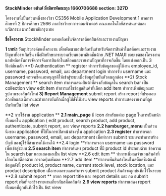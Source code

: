 **StockMinder
อนันต์ มิ่งมิตรพัฒนะกุล 1660706688 section: 327D**

โครงงานนี้เป็นส่วนหนึ่งของวิชา CS356 Mobile Application Development 1
ภาคการศึกษาที่ 2 ปีการศึกษา 2566
ภาควิชาวิทยาการคอมพิวเตอร์ คณะเทคโนโลยีสารสนเทศและนวัตกรรม
มหาวิทยาลัยกรุงเทพ

**ชื่อโครงงาน**
StockMinder แอพพลิเคชั่นจัดการสต๊อคสินค้าและรายงานปัญหา

**1 บทนำ**
วัตถุประสงค์ของโครงงาน
เพื่อพัฒนาแอปพลิเคชันสำหรับจัดการสินค้าในสต๊อคและรายงานปัญหาที่อาจเกิดขึ้น
เพื่อฝึกทักษะกระบวนเขียนแอพพลิเคชั่นด้วย .NET MAUI
ขอบเขตของโครงงาน
แอปพลิเคชันการจัดการจัดการสินค้าในสต๊อคและรายงานปัญหาที่อาจเกิดขึ้น โดยแบ่งออกเป็น 3 ฟังก์ชันหลัก 
**1) Authentication **
register ทำการรับข้อมูลของผู้ใช้งาน employee_id, username, password, email, และ department
login ทำการรับ username และ password ตรวจเช็คและอนุญาติให้เข้าสู่ระบบเมื่อข้อมูลยืนยันตัวตนถูกต้อง
**2) Stock Management **
search item ทำการแสดงสินค้าที่ตรงกับข้อมูลใน search bar เป็น collection view 
edit item ทำการแก้ไขข้อมูลสินค้าที่เลือก 
add item ทำการเพิ่มข้อมูลและรูปภาพของสินค้าใหม่
**3) Report Management**
submit report  สร้าง report ที่ประกอบด้วยชื่อและเนื้อหาและทำกการบันทึกเมื่อผู้ใช้สั่งใช้งาน
view reports ทำการแสดงรายงานที่ถูกบันทึกเป็น list view 

**2 การใช้งาน application **
**2.1 main_page** มี icon สำหรับแต่ละ page ในการเปิดหน้าทั้งหมดใน application ( edit product, search product, add product, authenticate, submit report, และ view reports
**2.2 hamburger_menu**  เป็นส่วนนึงของ application ที่ใช้ในการเปิดหน้าต่างๆใน application
**2.3 register** ทำการกรอก  username, password, email, และ department เมื่อทำการ submit ระบบจะทำการสร้างบัญชี
ของผู้ใช้ที่สามารถใช้งานได้
**2.4 login **ทำการกรอก username และ password เพื่อเข้าสู่ระบบ
**2.5 search item** ทำการค้นหา product ที่มี product id ประกอบด้วย
ข้อความใน search bar และแสดงผลเป็น list view
**2.6 edit item ** ทำการเพิ่มลดจำนวนสินค้าที่เลือกในสต็อคด้วย
การกดปุ่มเพิ่มลด
**2.7 add item **ทำการเพิ่มสินค้าใหม่ในสต็อคซึ่งต้องมีข้อมูลดังนี้ product id, product name, current stock level, stock location, และ product description เมื่้อกรอกครบและทำการ submit product สินค้าจะถูกบันทึกไว้ในระบบ
**2.8 submit report ** กรอก report title และ report details และ กด submit report เพื่อที่จะสร้างรายงานเกี่ยวกับสต็อคสินค้า
**2.9 view reports** ทำการแสดง report ทั้งหมดที่ถูกบันทึกไว้เป็น list view

